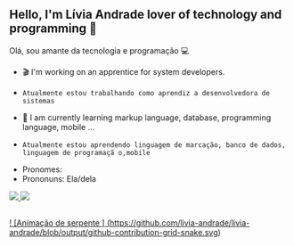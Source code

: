 ## Hello, I'm Lívia Andrade lover of technology and programming 🎲
  Olá, sou amante da tecnologia e programação 💻


- 🎬  I'm working on an apprentice for system developers.
-     Atualmente estou trabalhando como aprendiz a desenvolvedora de sistemas
- 👾 I am currently learning markup language, database, programming language, mobile ...
-     Atualmente estou aprendendo linguagem de marcação, banco de dados, linguagem de programaçã o,mobile 
- Pronomes:
-    Prononuns: Ela/dela

<div>
  <a href="https://beacons.al/livia-andrade">  
 <img altura="180em" src="https://github-readme-stats.vercel.app/api?username=livia-andrade&show_icons=true&theme=dracula&include_all_comits=true&count_private=true"/>
 <img altura="180em" src="https://github-readme-stats.vercel.app/api/top-langs/?username=livia-andrade&layout=compact&langs_count=16&theme=dracula"/>
</div>
  
  ##
 
<div>
 
 
 ! [Animação de serpente ] (https://github.com/livia-andrade/livia-andrade/blob/output/github-contribution-grid-snake.svg)
 
</div>

